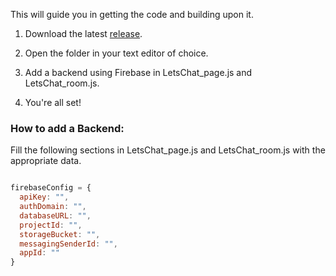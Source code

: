 This will guide you in getting the code and building upon it.

1. Download the latest <a href="https://github.com/Project-LetsChat/LetsChat/releases/">release</a>.

2. Open the folder in your text editor of choice.

3. Add a backend using Firebase in LetsChat_page.js and LetsChat_room.js.

4. You're all set!

### How to add a Backend:

Fill the following sections in LetsChat_page.js and LetsChat_room.js with the appropriate data.

```JavaScript

firebaseConfig = {
  apiKey: "",
  authDomain: "",
  databaseURL: "",
  projectId: "",
  storageBucket: "",
  messagingSenderId: "",
  appId: ""
}
```